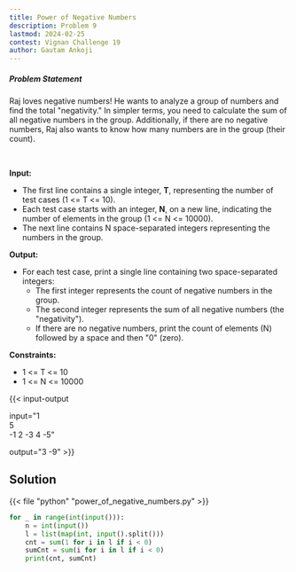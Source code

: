 ```yaml
---
title: Power of Negative Numbers
description: Problem 9
lastmod: 2024-02-25
contest: Vignan Challenge 19
author: Gautam Ankoji
---
```


##### Problem Statement

Raj loves negative numbers! He wants to analyze a group of numbers and find the total "negativity." In simpler terms, you need to calculate the sum of all negative numbers in the group. Additionally, if there are no negative numbers, Raj also wants to know how many numbers are in the group (their count).

</br>

**Input:**

* The first line contains a single integer, **T**, representing the number of test cases (1 <= T <= 10).
* Each test case starts with an integer, **N**, on a new line, indicating the number of elements in the group (1 <= N <= 10000).
* The next line contains N space-separated integers representing the numbers in the group.

**Output:**

* For each test case, print a single line containing two space-separated integers:
  * The first integer represents the count of negative numbers in the group.
  * The second integer represents the sum of all negative numbers (the "negativity").
  * If there are no negative numbers, print the count of elements (N) followed by a space and then "0" (zero).

**Constraints:**

* 1 <= T <= 10
* 1 <= N <= 10000

{{< input-output

input="1</br>5</br>-1 2 -3 4 -5"

output="3 -9" >}}

## Solution

<!-- **Approach:** -->

{{< file "python" "power_of_negative_numbers.py" >}}

```py
for _ in range(int(input())):
    n = int(input())
    l = list(map(int, input().split()))
    cnt = sum(1 for i in l if i < 0)
    sumCnt = sum(i for i in l if i < 0)
    print(cnt, sumCnt)
```

